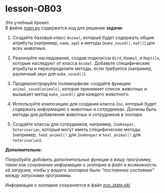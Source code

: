 # lesson-OB03

Это учебный проект. <br/> В файле [main.py](main.py)
содержится код для решения **задачи**: <br/>
1. Создайте базовый класс `Animal`, 
который будет содержать общие атрибуты
(например, `name`, `age`) и методы 
(`make_sound()`, `eat()`) для всех 
животных.

2. Реализуйте наследование, создав 
подклассы `Bird`, `Mammal`, и `Reptile`,
которые наследуют от класса `Animal`. 
Добавьте специфические атрибуты и 
переопределите методы, если требуется
(например, различный звук для 
`make_sound()`).

3. Продемонстрируйте полиморфизм: 
создайте функцию `animal_sound(animals)`,
которая принимает список животных и 
вызывает метод `make_sound()` для каждого
животного.

4. Используйте композицию для создания 
класса `Zoo`, который будет содержать 
информацию о животных и сотрудниках. 
Должны быть методы для добавления 
животных и сотрудников в зоопарк.

5. Создайте классы для сотрудников, 
например, `ZooKeeper`, `Veterinarian`, 
которые могут иметь специфические методы
(например, `feed_animal()` для `ZooKeeper`
и `heal_animal()` для `Veterinarian`).
 
**Дополнительно:**

*Попробуйте добавить дополнительные 
функции в вашу программу, такие как 
сохранение информации о зоопарке в файл
и возможность её загрузки, чтобы у 
вашего зоопарка было "постоянное 
состояние" между запусками программы.*

Информация о зоопарке сохраняется в файл [zoo_state.pkl](zoo_state.pkl)